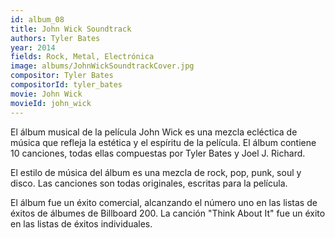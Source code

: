 ```yaml
---
id: album_08
title: John Wick Soundtrack
authors: Tyler Bates
year: 2014
fields: Rock, Metal, Electrónica
image: albums/JohnWickSoundtrackCover.jpg
compositor: Tyler Bates
compositorId: tyler_bates
movie: John Wick
movieId: john_wick
---
```

El álbum musical de la película John Wick es una mezcla ecléctica de música que refleja la estética y el espíritu de la película. El álbum contiene 10 canciones, todas ellas compuestas por Tyler Bates y Joel J. Richard.

El estilo de música del álbum es una mezcla de rock, pop, punk, soul y disco. Las canciones son todas originales, escritas para la película.

El álbum fue un éxito comercial, alcanzando el número uno en las listas de éxitos de álbumes de Billboard 200. La canción "Think About It" fue un éxito en las listas de éxitos individuales.